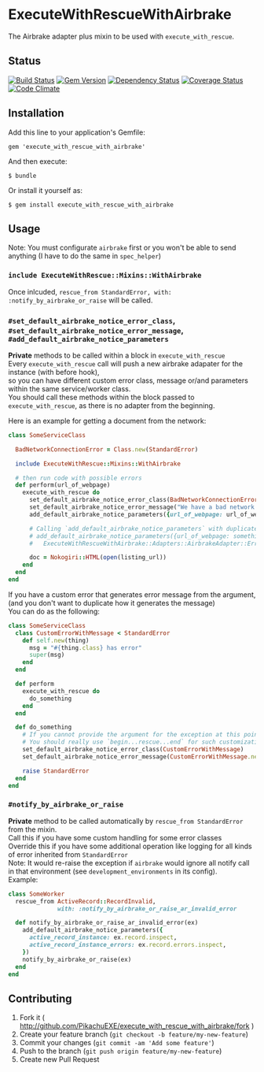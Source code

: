 # ExecuteWithRescueWithAirbrake

The Airbrake adapter plus mixin to be used with `execute_with_rescue`.

## Status

[![Build Status](http://img.shields.io/travis/PikachuEXE/execute_with_rescue_with_airbrake.svg?style=flat-square)](https://travis-ci.org/PikachuEXE/execute_with_rescue_with_airbrake)
[![Gem Version](http://img.shields.io/gem/v/execute_with_rescue_with_airbrake.svg?style=flat-square)](http://badge.fury.io/rb/execute_with_rescue_with_airbrake)
[![Dependency Status](http://img.shields.io/gemnasium/PikachuEXE/execute_with_rescue_with_airbrake.svg?style=flat-square)](https://gemnasium.com/PikachuEXE/execute_with_rescue_with_airbrake)
[![Coverage Status](http://img.shields.io/coveralls/PikachuEXE/execute_with_rescue_with_airbrake.svg?style=flat-square)](https://coveralls.io/r/PikachuEXE/execute_with_rescue_with_airbrake)
[![Code Climate](http://img.shields.io/codeclimate/github/PikachuEXE/execute_with_rescue_with_airbrake.svg?style=flat-square)](https://codeclimate.com/github/PikachuEXE/execute_with_rescue_with_airbrake)

## Installation

Add this line to your application's Gemfile:

    gem 'execute_with_rescue_with_airbrake'

And then execute:

    $ bundle

Or install it yourself as:

    $ gem install execute_with_rescue_with_airbrake

## Usage

Note: You must configurate `airbrake` first or you won't be able to send anything (I have to do the same in `spec_helper`)

### `include ExecuteWithRescue::Mixins::WithAirbrake`
Once inlcuded, `rescue_from StandardError, with: :notify_by_airbrake_or_raise` will be called.


### `#set_default_airbrake_notice_error_class`, `#set_default_airbrake_notice_error_message`, `#add_default_airbrake_notice_parameters`
**Private** methods to be called within a block in `execute_with_rescue`  
Every `execute_with_rescue` call will push a new airbrake adapater for the instance (with before hook),  
so you can have different custom error class, message or/and parameters within the same service/worker class.  
You should call these methods within the block passed to `execute_with_rescue`, as there is no adapter from the beginning.

Here is an example for getting a document from the network:
```ruby
class SomeServiceClass

  BadNetworkConnectionError = Class.new(StandardError)

  include ExecuteWithRescue::Mixins::WithAirbrake

  # then run code with possible errors
  def perform(url_of_webpage)
    execute_with_rescue do
      set_default_airbrake_notice_error_class(BadNetworkConnectionError)
      set_default_airbrake_notice_error_message("We have a bad network today...")
      add_default_airbrake_notice_parameters({url_of_webpage: url_of_webpage})

      # Calling `add_default_airbrake_notice_parameters` with duplicated key(s) would raise error
      # add_default_airbrake_notice_parameters({url_of_webpage: something_else}) => 
      #   ExecuteWithRescueWithAirbrake::Adapters::AirbrakeAdapter::Errors::ParameterKeyConflict

      doc = Nokogiri::HTML(open(listing_url))
    end
  end
end
```

If you have a custom error that generates error message from the argument, (and you don't want to duplicate how it generates the message)  
You can do as the following:
```ruby
class SomeServiceClass
  class CustomErrorWithMessage < StandardError
    def self.new(thing)
      msg = "#{thing.class} has error"
      super(msg)
    end
  end

  def perform
    execute_with_rescue do
      do_something
    end
  end

  def do_something
    # If you cannot provide the argument for the exception at this point then I can't help you
    # You should really use `begin...rescue...end` for such customization
    set_default_airbrake_notice_error_class(CustomErrorWithMessage)
    set_default_airbrake_notice_error_message(CustomErrorWithMessage.new(:foo).message)

    raise StandardError
  end
end
```

### `#notify_by_airbrake_or_raise`
**Private** method to be called automatically by `rescue_from StandardError` from the mixin.  
Call this if you have some custom handling for some error classes  
Override this if you have some additional operation like logging for all kinds of error inherited from `StandardError`  
Note: It would re-raise the exception if `airbrake` would ignore all notify call in that environment (see `development_environments` in its config).  
Example:
```ruby
class SomeWorker
  rescue_from ActiveRecord::RecordInvalid,
              with: :notify_by_airbrake_or_raise_ar_invalid_error

  def notify_by_airbrake_or_raise_ar_invalid_error(ex)
    add_default_airbrake_notice_parameters({
      active_record_instance: ex.record.inspect,
      active_record_instance_errors: ex.record.errors.inspect,
    })
    notify_by_airbrake_or_raise(ex)
  end
end
```

## Contributing

1. Fork it ( http://github.com/PikachuEXE/execute_with_rescue_with_airbrake/fork )
2. Create your feature branch (`git checkout -b feature/my-new-feature`)
3. Commit your changes (`git commit -am 'Add some feature'`)
4. Push to the branch (`git push origin feature/my-new-feature`)
5. Create new Pull Request
